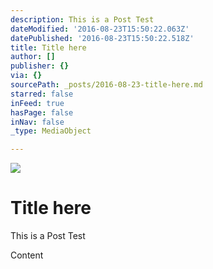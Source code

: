 ```yaml
---
description: This is a Post Test
dateModified: '2016-08-23T15:50:22.063Z'
datePublished: '2016-08-23T15:50:22.518Z'
title: Title here
author: []
publisher: {}
via: {}
sourcePath: _posts/2016-08-23-title-here.md
starred: false
inFeed: true
hasPage: false
inNav: false
_type: MediaObject

---
```

![](https://the-grid-user-content.s3-us-west-2.amazonaws.com/63d5272d-8c52-4d85-96fa-8ebb8d8d7139.jpg)

# Title here

This is a Post Test

Content